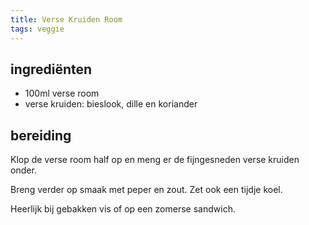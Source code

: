 ```yaml
---
title: Verse Kruiden Room
tags: veggie
---
```


## ingrediënten
* 100ml verse room
* verse kruiden: bieslook, dille en koriander

##  bereiding 
Klop de verse room half op en meng er de fijngesneden verse kruiden onder. 

Breng verder op smaak met peper en zout. Zet ook een tijdje koel.

Heerlijk bij gebakken vis of op een zomerse sandwich.
